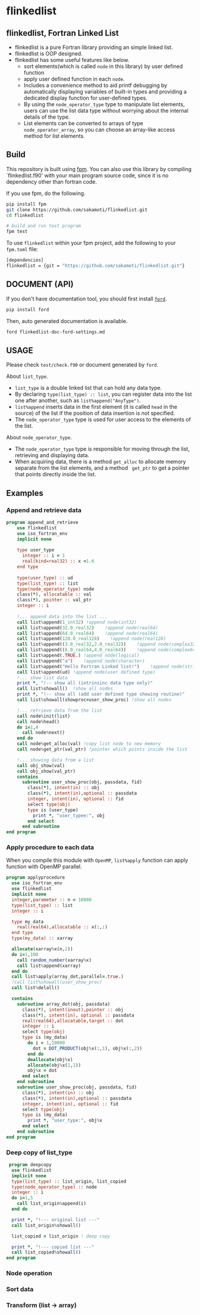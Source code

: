 # flinkedlist

## flinkedlist, Fortran Linked List 

- flinkedlist is a pure Fortran library providing an  simple linked list.
- flinkedlist is OOP designed.
- flinkedlist has some useful features like below.
  - sort elements(which is called `node` in this library) by user defined function
  - apply user defined function in each `node`.
  - Includes a convenience method to aid printf debugging by automatically displaying variables of built-in types and providing a dedicated display function for user-defined types.
  - By using the `node_operator_type` type to manipulate list elements, users can use the list data type without worrying about the internal details of the type.
  - List elements can be converted to arrays of type `node_operator_array`, so you can choose an array-like access method for list elements.

## Build
This repository is built using [fpm](https://fpm.fortran-lang.org/en/index.html).
You can also use this library by compiling `flinkedlist.f90' with your main program source code, since it is no dependency other than fortran code.

If you use fpm, do the following.
```bash
pip install fpm
git clone https://github.com/sakamoti/flinkedlist.git
cd flinkedlist

# build and run test program
fpm test
```

To use `flinkedlist` within your fpm project, add the following to your `fpm.toml` file:
```bash
[dependencies]
flinkedlist = {git = "https://github.com/sakamoti/flinkedlist.git"}
```

## DOCUMENT (API)

If you don't have documentation tool, you should first install
[`ford`](https://forddocs.readthedocs.io/en/latest/index.html).
```bash
pip install ford
```
Then, auto generated documentation is available.
```bash
ford flinkedlist-doc-ford-settings.md
```

## USAGE
Please check `test/check.f90` or document generated by `ford`.

About `list_type`.
- `list_type` is a double linked list that can hold any data type.
- By declaring `type(list_type) :: list`, you can register data into the list one after another, such as `list%append("AnyType")`.
- `list%append` inserts data in the first element (it is called `head` in the source) of the list if the position of data insertion is not specified.
- The `node_operator_type` type is used for user access to the elements of the list.

About `node_operator_type`.
- The `node_operator_type` type is responsible for moving through the list, retrieving and displaying data.
- When acquiring data, there is a method `get_alloc` to allocate memory separate from the list elements, and a method ` get_ptr` to get a pointer that points directly inside the list.

## Examples

### Append and retrieve data
```fortran
program append_and_retrieve
    use flinkedlist
    use iso_fortran_env
    implicit none
    
    type user_type
      integer :: i = 1
      real(kind=real32) :: x =1.6
    end type
    
    type(user_type) :: ud
    type(list_type) :: list
    type(node_operator_type) node
    class(*), allocatable :: val
    class(*), pointer :: val_ptr
    integer :: i
    
    !... append data into the list ...
    call list%append(1_int32) !append node(int32)
    call list%append(32.0_real32)    !append node(real64)
    call list%append(64.0_real64)    !append node(real64)
    call list%append(128.0_real128)    !append node(real128)
    call list%append((3.0_real32,2.0_real32))    !append node(complex32)
    call list%append((6.0_real64,4.0_real64))    !append node(complex64)
    call list%append(.TRUE.) !append node(logical)
    call list%append("a")    !append node(character)
    call list%append("Hello Fortran Linked list!")    !append node(strings)
    call list%append(ud) !append node(user defined type)
    !... show list data
    print *, "!-- show all (intrinsinc data type only)"
    call list%showall()  !show all nodes
    print *, "!-- show all (add user defined type showing routine)"
    call list%showall(showproc=user_show_proc) !show all nodes

    !... retrieve data from the list
    call node%init(list)
    call node%head()
    do i=1,4
      call node%next()
    end do
    call node%get_alloc(val) !copy list node to new memory
    call node%get_ptr(val_ptr) !pointer which points inside the list

    !... showing data from a list
    call obj_show(val)
    call obj_show(val_ptr)
    contains
      subroutine user_show_proc(obj, passdata, fid)
        class(*), intent(in) :: obj
        class(*), intent(in),optional :: passdata
        integer, intent(in), optional :: fid
        select type(obj)
        type is (user_type)
          print *, "user_typee:", obj
        end select
      end subroutine
end program
```

### Apply procedure to each data
When you compile this module with `OpenMP`, `list%apply` function 
can apply function with OpenMP parallel.

```fortran
program applyprocedure
  use iso_fortran_env
  use flinkedlist
  implicit none
  integer,parameter :: n = 10000
  type(list_type) :: list
  integer :: i

  type my_data
    real(real64),allocatable :: x(:,:)
  end type
  type(my_data) :: xarray

  allocate(xarray%x(n,2))
  do i=1,100
    call random_number(xarray%x)
    call list%append(xarray)
  end do
  call list%apply(array_dot,parallel=.true.)
  !call list%showall(user_show_proc)
  call list%delall()

  contains
    subroutine array_dot(obj, passdata)
      class(*), intent(inout),pointer :: obj
      class(*), intent(in), optional :: passdata
      real(real64),allocatable,target :: dot
      integer :: i
      select type(obj)
      type is (my_data)
        do i = 1,10000
          dot = DOT_PRODUCT(obj%x(:,1), obj%x(:,2))
        end do
        deallocate(obj%x)
        allocate(obj%x(1,1))
        obj%x = dot
      end select
    end subroutine
    subroutine user_show_proc(obj, passdata, fid)
      class(*), intent(in) :: obj
      class(*), intent(in),optional :: passdata
      integer, intent(in), optional :: fid
      select type(obj)
      type is (my_data)
        print *, "user_type:", obj%x
      end select
    end subroutine
end program
```

### Deep copy of list_type

```fortran
 program deepcopy
  use flinkedlist
  implicit none
  type(list_type) :: list_origin, list_copied
  type(node_operator_type) :: node
  integer :: i
  do i=1,5
    call list_origin%append(i)
  end do

  print *, "!--- original list ---"
  call list_origin%showall()

  list_copied = list_origin ! deep copy

  print *, "!--- copied list ---"
  call list_copied%showall()
end program
```

### Node operation

### Sort data

### Transform (list -> array)
